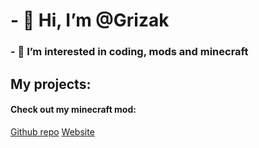 # - 👋 Hi, I’m @Grizak
### - 👀 I’m interested in coding, mods and minecraft



## My projects: 
#### Check out my minecraft mod:
  [Github repo](https://github.com/Minecraft-Sound-Engineers/Minecraft-SoundEngineers---Main-Mod)
  [Website](https://minecraft-sound-engineers.github.io/Minecraft-SoundEngineers---Main-Mod/)
